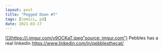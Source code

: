 ```yaml
---
layout: post
title: "Pegged Down #7"
tags: [comics, pd]
date: 2021-03-17
---
```

<!-- #88 -->
[![](https://i.imgur.com/v9OCKaT.jpeg"source: imgur.com")](https://i.imgur.com/v9OCKaT.jpeg)
Pebbles has a real linkedin https://www.linkedin.com/in/pebblesthecat/
